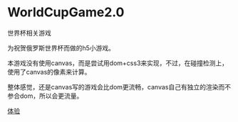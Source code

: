 # WorldCupGame2.0
世界杯相关游戏

为祝贺俄罗斯世界杯而做的h5小游戏。

本游戏没有使用canvas，而是尝试用dom+css3来实现，不过，在碰撞检测上，使用了canvas的像素来计算。

整体感觉，还是canvas写的游戏会比dom更流畅，canvas自己有独立的渲染而不参合dom，所以会更流量。

[体验](https://rudyhub.github.io/WorldCupGame2.0)
